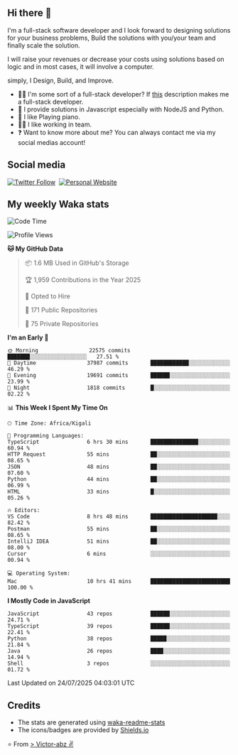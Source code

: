 ## Hi there 👋
I'm a full-stack software developer and I look forward to designing solutions for your business problems, Build the solutions with you/your team and finally scale the solution.

I will raise your revenues or decrease your costs using solutions based on logic and in most cases, it will involve a computer.

simply, I Design, Build, and Improve.

- 👨‍💻 I'm some sort of a full-stack developer? If [this](https://www.w3schools.com/whatis/whatis_fullstack.asp) description makes me a full-stack developer.
- 🌱 I provide solutions in Javascript especially with NodeJS and Python. 
- 🎹 I like Playing piano.
- 👯‍♀️ I like working in team.
- ❓ Want to know more about me? You can always contact me via my social medias account!

## Social media
[![Twitter Follow](https://img.shields.io/twitter/follow/vicky_abz?color=%231DA1F2&label=Twitter&style=for-the-badge&logo=twitter&logoColor=ffffff)](https://twitter.com/vicky_abz)
‎‎ [![Personal Website](https://img.shields.io/static/v1?label=visit&message=victor-abz.com&color=%235F021F&style=for-the-badge)](https://victor-abz.com/)

## My weekly Waka stats
<!--START_SECTION:waka-->
![Code Time](http://img.shields.io/badge/Code%20Time-1%2C864%20hrs%203%20mins-blue)

![Profile Views](http://img.shields.io/badge/Profile%20Views-0-blue)

**🐱 My GitHub Data** 

> 📦 1.6 MB Used in GitHub's Storage 
 > 
> 🏆 1,959 Contributions in the Year 2025
 > 
> 💼 Opted to Hire
 > 
> 📜 171 Public Repositories 
 > 
> 🔑 75 Private Repositories 
 > 
**I'm an Early 🐤** 

```text
🌞 Morning                22575 commits       ███████░░░░░░░░░░░░░░░░░░   27.51 % 
🌆 Daytime                37987 commits       ████████████░░░░░░░░░░░░░   46.29 % 
🌃 Evening                19691 commits       ██████░░░░░░░░░░░░░░░░░░░   23.99 % 
🌙 Night                  1818 commits        █░░░░░░░░░░░░░░░░░░░░░░░░   02.22 % 
```


📊 **This Week I Spent My Time On** 

```text
🕑︎ Time Zone: Africa/Kigali

💬 Programming Languages: 
TypeScript               6 hrs 30 mins       ███████████████░░░░░░░░░░   60.94 % 
HTTP Request             55 mins             ██░░░░░░░░░░░░░░░░░░░░░░░   08.65 % 
JSON                     48 mins             ██░░░░░░░░░░░░░░░░░░░░░░░   07.60 % 
Python                   44 mins             ██░░░░░░░░░░░░░░░░░░░░░░░   06.99 % 
HTML                     33 mins             █░░░░░░░░░░░░░░░░░░░░░░░░   05.26 % 

🔥 Editors: 
VS Code                  8 hrs 48 mins       █████████████████████░░░░   82.42 % 
Postman                  55 mins             ██░░░░░░░░░░░░░░░░░░░░░░░   08.65 % 
IntelliJ IDEA            51 mins             ██░░░░░░░░░░░░░░░░░░░░░░░   08.00 % 
Cursor                   6 mins              ░░░░░░░░░░░░░░░░░░░░░░░░░   00.94 % 

💻 Operating System: 
Mac                      10 hrs 41 mins      █████████████████████████   100.00 % 
```

**I Mostly Code in JavaScript** 

```text
JavaScript               43 repos            ██████░░░░░░░░░░░░░░░░░░░   24.71 % 
TypeScript               39 repos            ██████░░░░░░░░░░░░░░░░░░░   22.41 % 
Python                   38 repos            █████░░░░░░░░░░░░░░░░░░░░   21.84 % 
Java                     26 repos            ████░░░░░░░░░░░░░░░░░░░░░   14.94 % 
Shell                    3 repos             ░░░░░░░░░░░░░░░░░░░░░░░░░   01.72 % 
```




 Last Updated on 24/07/2025 04:03:01 UTC
<!--END_SECTION:waka-->

## Credits
- The stats are generated using [waka-readme-stats](https://github.com/anmol098/waka-readme-stats)
- The icons/badges are provided by [Shields.io](https://shields.io/)

⭐️ From [> Victor-abz ✌](https://victor-abz.com/)
